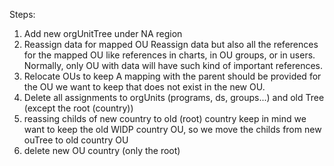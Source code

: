 Steps:
1. Add new orgUnitTree under NA region
2. Reassign data for mapped OU
	Reassign data but also all the references for the mapped OU like references in charts, in OU groups, or in users.
	Normally, only OU with data will have such kind of important references.
3. Relocate OUs to keep
	A mapping with the parent should be provided for the OU we want to keep that does not exist in the new OU.
4. Delete all assignments to orgUnits (programs, ds, groups...) and old Tree (except the root (country))
5. reassing childs of new country to old (root) country
	keep in mind we want to keep the old WIDP country OU, so we move the childs from new ouTree to old country OU
6. delete new OU country (only the root)